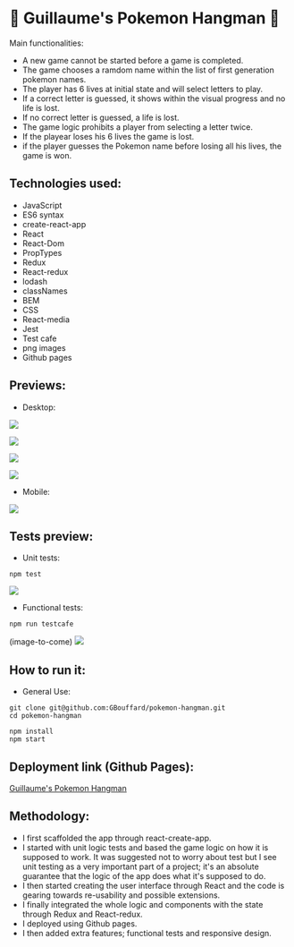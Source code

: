 :space_invader: Guillaume's Pokemon Hangman :space_invader:
===

Main functionalities:
- A new game cannot be started before a game is completed.
- The game chooses a ramdom name within the list of first generation pokemon names.
- The player has 6 lives at initial state and will select letters to play.
- If a correct letter is guessed, it shows within the visual progress and no life is lost.
- If no correct letter is guessed, a life is lost.
- The game logic prohibits a player from selecting a letter twice.
- If the playear loses his 6 lives the game is lost.
- if the player guesses the Pokemon name before losing all his lives, the game is won.

Technologies used:
----
- JavaScript
- ES6 syntax
- create-react-app
- React
- React-Dom
- PropTypes
- Redux
- React-redux
- lodash
- classNames
- BEM
- CSS
- React-media
- Jest
- Test cafe
- png images
- Github pages

Previews:
----
- Desktop:

![](public/images/Screenshot1.png)

![](public/images/Screenshot2.png)

![](public/images/Screenshot3.png)

![](public/images/Screenshot4.png)

- Mobile:

![](public/images/Screenshot5.png)

Tests preview:
----
- Unit tests:
```
npm test
```

![](public/images/Tests_screenshot.png)

- Functional tests:
```
npm run testcafe
```
(image-to-come)
![](public/images/Functional_tests_screenshot.png)

How to run it:
----
- General Use:
```
git clone git@github.com:GBouffard/pokemon-hangman.git
cd pokemon-hangman

npm install
npm start
```

Deployment link (Github Pages):
----
[Guillaume's Pokemon Hangman](https://gbouffard.github.io/pokemon-hangman/)


Methodology:
----
- I first scaffolded the app through react-create-app.
- I started with unit logic tests and based the game logic on how it is supposed to work. It was suggested not to worry about test but I see unit testing as a very important part of a project; it's an absolute guarantee that the logic of the app does what it's supposed to do.
- I then started creating the user interface through React and the code is gearing towards re-usability and possible extensions.
- I finally integrated the whole logic and components with the state through Redux and React-redux.
- I deployed using Github pages.
- I then added extra features; functional tests and responsive design.